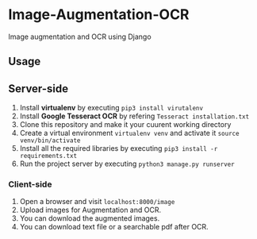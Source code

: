 # Image-Augmentation-OCR

Image augmentation and OCR using Django

## Usage

## Server-side

1. Install **virtualenv** by executing ```pip3 install virutalenv```
2. Install **Google Tesseract OCR** by refering ```Tesseract installation.txt```
3. Clone this repository and make it your cuurent working directory
4. Create a virtual environment ```virtualenv venv``` and activate it ```source venv/bin/activate```
5. Install all the required libraries by executing ```pip3 install -r requirements.txt```
6. Run the project server by executing ```python3 manage.py runserver```

### Client-side
1. Open a browser and visit ```localhost:8000/image```
2. Upload images for Augmentation and OCR.
3. You can download the augmented images.
4. You can download text file or a searchable pdf after OCR.
